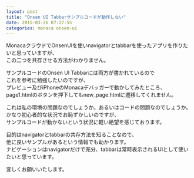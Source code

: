 ```yaml
---
layout: post
title: "Onsen UI Tabbarサンプルコードが動作しない"
date: 2015-03-26 07:27:55
categories: monaca onsen-ui
---
```

<p>MonacaクラウドでOnsenUIを使いnavigatorとtabbarを使ったアプリを作りたいと思っていますが、<br>
この二つを共存させる方法がわかりません。</p>

<p>サンプルコードのOnsen UI Tabbarには両方が書かれているので<br>
これを参考に勉強したいのですが、<br>
プレビュー及びiPhoneのMonacaデバッガーで動かしてみたところ、page1.htmlのボタンを押下してもnew_page.htmlに遷移してくれません。</p>

<p>これは私の環境の問題なのでしょうか。あるいはコードの問題なのでしょうか。<br>
かなり初心者的な状況でお恥ずかしいのですが、<br>
サンプルコードが動かないという状況に軽い絶望を感じております。</p>

<p>目的はnavigatorとtabbarの共存方法を知ることなので、<br>
他に良いサンプルがあるという情報でも助かります。<br>
ナビゲーションはnavigatorだけで充分、tabbarは常時表示されるUIとして使いたいと思っています。</p>

<p>宜しくお願いいたします。</p>
